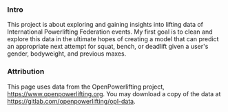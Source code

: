 ### Intro
This project is about exploring and gaining insights into lifting data of International Powerlifting Federation events. My first goal is to clean and explore this data in the ultimate hopes of creating a model that can predict an appropriate next attempt for squat, bench, or deadlift given a user's gender, bodyweight, and previous maxes.

### Attribution
This page uses data from the OpenPowerlifting project, https://www.openpowerlifting.org.
You may download a copy of the data at https://gitlab.com/openpowerlifting/opl-data.
